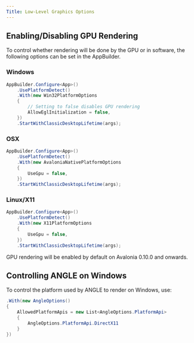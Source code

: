 ```yaml
---
Title: Low-Level Graphics Options
---
```


## Enabling/Disabling GPU Rendering

To control whether rendering will be done by the GPU or in software, the following options can be
set in the AppBuilder.

### Windows

```csharp
AppBuilder.Configure<App>()
    .UsePlatformDetect()
    .With(new Win32PlatformOptions
    {
        // Setting to false disables GPU rendering
        AllowEglInitialization = false,
    })
    .StartWithClassicDesktopLifetime(args);
```

### OSX

```csharp
AppBuilder.Configure<App>()
    .UsePlatformDetect()
    .With(new AvaloniaNativePlatformOptions
    {
        UseGpu = false,
    })
    .StartWithClassicDesktopLifetime(args);
```

### Linux/X11

```csharp
AppBuilder.Configure<App>()
    .UsePlatformDetect()
    .With(new X11PlatformOptions
    {
        UseGpu = false,
    })
    .StartWithClassicDesktopLifetime(args);
```

GPU rendering will be enabled by default on Avalonia 0.10.0 and onwards.

## Controlling ANGLE on Windows

To control the platform used by ANGLE to render on Windows, use:

```csharp
.With(new AngleOptions()
{
    AllowedPlatformApis = new List<AngleOptions.PlatformApi>
    {
        AngleOptions.PlatformApi.DirectX11
    }
})
```
